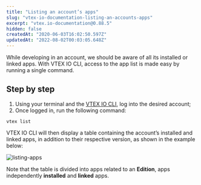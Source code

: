 ```yaml
---
title: "Listing an account’s apps"
slug: "vtex-io-documentation-listing-an-accounts-apps"
excerpt: "vtex.io-documentation@0.88.5"
hidden: false
createdAt: "2020-06-03T16:02:50.597Z"
updatedAt: "2022-08-02T00:03:05.648Z"
---
```

While developing in an account, we should be aware of all its installed or linked apps. With VTEX IO CLI, access to the app list is made easy by running a single command.

## Step by step

1. Using your terminal and the [VTEX IO CLI](https://developers.vtex.com/vtex-developer-docs/docs/vtex-io-documentation-vtex-io-cli-installment-and-command-reference#command-reference), log into the desired account;
2. Once logged in, run the following command:

`vtex list`

VTEX IO CLI will then display a table containing the account’s installed and linked apps, in addition to their respective version, as shown in the example below: 

![listing-apps](https://user-images.githubusercontent.com/52087100/67044546-dfe3fd00-f102-11e9-83d7-936f229b7b26.png)

<div class=“alert alert-warning”>
Note that the table is divided into apps related to an <b>Edition</b>, apps independently <b>installed</b> and <b>linked</b> apps.
</div>